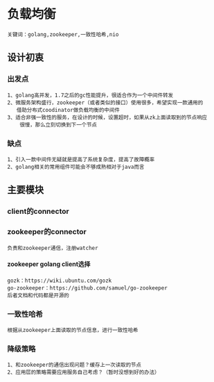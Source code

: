 # 负载均衡
```
关键词：golang,zookeeper,一致性哈希,nio
```
## 设计初衷
### 出发点
```
1、golang高并发，1.7之后的gc性能提升，很适合作为一个中间件转发
2、微服务架构盛行，zookeeper（或者类似的接口）使用很多，希望实现一款通用的
   借助分布式coodinator做负载均衡的中间件
3、适合非强一致性的服务，在设计的时候，设置超时，如果从zk上面读取到的节点响应
    很慢，那么立刻切换到下一个节点

```
### 缺点
```
1、引入一款中间件无疑就是提高了系统复杂度，提高了故障概率
2、golang相关的常用组件可能会不够成熟相对于java而言
```

## 主要模块
### client的connector
### zookeeper的connector
```
负责和zookeeper通信，注册watcher
```
#### zookeeper golang client选择
```
gozk：https://wiki.ubuntu.com/gozk
go-zookeeper：https://github.com/samuel/go-zookeeper
后者文档和代码都是开源的
```
### 一致性哈希
```
根据从zookeeper上面读取的节点信息，进行一致性哈希
```
### 降级策略
```
1、和zookeeper的通信出现问题？缓存上一次读取的节点
2、应用层的策略需要应用服务自己考虑？（暂时没想到好的办法）
```
